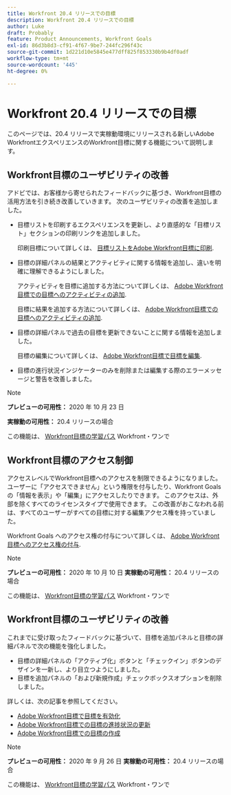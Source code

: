 ```yaml
---
title: Workfront 20.4 リリースでの目標
description: Workfront 20.4 リリースでの目標
author: Luke
draft: Probably
feature: Product Announcements, Workfront Goals
exl-id: 86d3b8d3-cf91-4f67-9be7-244fc296f43c
source-git-commit: 1d221d10e5845e477dff825f853330b9b4df0adf
workflow-type: tm+mt
source-wordcount: '445'
ht-degree: 0%

---
```


# Workfront 20.4 リリースでの目標

このページでは、20.4 リリースで実稼動環境にリリースされる新しいAdobe WorkfrontエクスペリエンスのWorkfront目標に関する機能について説明します。

## Workfront目標のユーザビリティの改善

アドビでは、お客様から寄せられたフィードバックに基づき、Workfront目標の活用方法を引き続き改善していきます。 次のユーザビリティの改善を追加しました。

* 目標リストを印刷するエクスペリエンスを更新し、より直感的な「目標リスト」セクションの印刷リンクを追加しました。

   印刷目標について詳しくは、 [目標リストをAdobe Workfront目標に印刷](../../../workfront-goals/goal-management/print-the-goal-list.md).

* 目標の詳細パネルの結果とアクティビティに関する情報を追加し、違いを明確に理解できるようにしました。

   アクティビティを目標に追加する方法について詳しくは、 [Adobe Workfront目標での目標へのアクティビティの追加](../../../workfront-goals/results-and-activities/add-activities-to-goals.md).

   目標に結果を追加する方法について詳しくは、 [Adobe Workfront目標での目標へのアクティビティの追加](../../../workfront-goals/results-and-activities/add-activities-to-goals.md).

* 目標の詳細パネルで過去の目標を更新できないことに関する情報を追加しました。

   目標の編集について詳しくは、 [Adobe Workfront目標で目標を編集](../../../workfront-goals/goal-management/edit-goals.md).

* 目標の進行状況インジケーターのみを削除または編集する際のエラーメッセージと警告を改善しました。

>[!NOTE]
>
>**プレビューの可用性：** 2020 年 10 月 23 日
>
>**実稼動の可用性：** 20.4 リリースの場合

この機能は、 [Workfront目標の学習パス](https://one.workfront.com/s/getting-started?tabset-9473f=c292c) Workfront・ワンで

## Workfront目標のアクセス制御

アクセスレベルでWorkfront目標へのアクセスを制限できるようになりました。 ユーザーに「アクセスできません」という権限を付与したり、Workfront Goals の「情報を表示」や「編集」にアクセスしたりできます。 このアクセスは、外部を除くすべてのライセンスタイプで使用できます。 この改善がおこなわれる前は、すべてのユーザーがすべての目標に対する編集アクセス権を持っていました。

Workfront Goals へのアクセス権の付与について詳しくは、 [Adobe Workfront目標へのアクセス権の付与](../../../administration-and-setup/add-users/configure-and-grant-access/grant-access-goals.md).

>[!NOTE]
**プレビューの可用性：** 2020 年 10 月 10 日
**実稼動の可用性：** 20.4 リリースの場合

この機能は、 [Workfront目標の学習パス](https://one.workfront.com/s/getting-started?tabset-9473f=c292c) Workfront・ワンで

## Workfront目標のユーザビリティの改善

これまでに受け取ったフィードバックに基づいて、目標を追加パネルと目標の詳細パネルで次の機能を強化しました。

* 目標の詳細パネルの「アクティブ化」ボタンと「チェックイン」ボタンのデザインを一新し、より目立つようにしました。 
* 目標を追加パネルの「および新規作成」チェックボックスオプションを削除しました。

詳しくは、次の記事を参照してください。

* [Adobe Workfront目標で目標を有効化](../../../workfront-goals/goal-management/activate-goals.md)
* [Adobe Workfront目標での目標の進捗状況の更新](../../../workfront-goals/goal-review-and-workfront-goals-sections/check-in-goals.md)
* [Adobe Workfront目標での目標の作成](../../../workfront-goals/goal-management/create-goals.md)

>[!NOTE]
**プレビューの可用性：** 2020 年 9 月 26 日
**実稼動の可用性：** 20.4 リリースの場合

この機能は、 [Workfront目標の学習パス](https://one.workfront.com/s/getting-started?tabset-9473f=c292c) Workfront・ワンで
